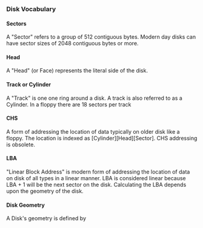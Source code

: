 
### Disk Vocabulary

#### Sectors
A "Sector" refers to a group of 512 contiguous bytes. Modern day disks can have sector sizes of 2048 contiguous bytes or more.

#### Head 
A "Head" (or Face) represents the literal side of the disk.

#### Track or Cylinder
A "Track" is one one ring around a disk. A track is also referred to as a Cylinder. In a floppy there are 18 sectors per track

#### CHS
A form of addressing the location of data typically on older disk like a floppy. The location is indexed as [Cylinder][Head][Sector]. CHS addressing is obsolete.

#### LBA
"Linear Block Address" is modern form of addressing the location of data on disk of all types in a linear manner. LBA is considered linear because LBA + 1 will be the next sector on the disk. Calculating the LBA depends upon the geometry of the disk.

#### Disk Geometry
A Disk's geometry is defined by 